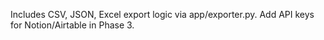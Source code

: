Includes CSV, JSON, Excel export logic via app/exporter.py. Add API keys for Notion/Airtable in Phase 3.